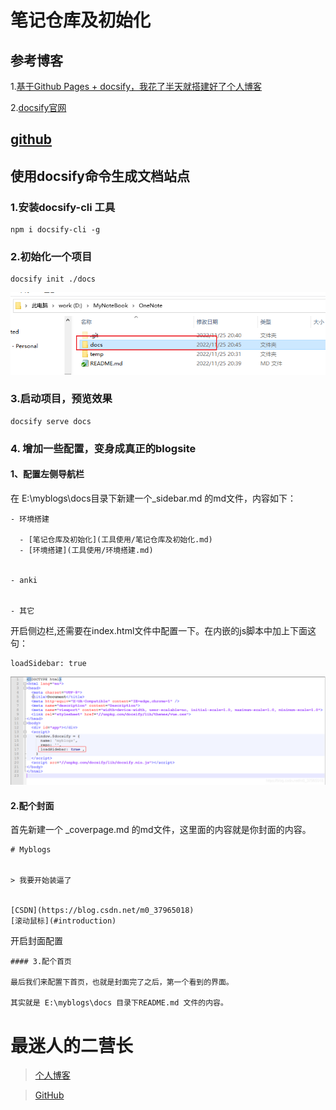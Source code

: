 # 笔记仓库及初始化

## 参考博客

1.[基于Github Pages + docsify，我花了半天就搭建好了个人博客 ](https://www.cnblogs.com/happyone/p/12152566.html)

2.[docsify官网](https://docsify.js.org/#/)

## [github](https://github.com/)


## 使用docsify命令生成文档站点

### 1.安装docsify-cli 工具
```
npm i docsify-cli -g
```

### 2.初始化一个项目
```
docsify init ./docs

```
![](images/20221125204552.png)


### 3.启动项目，预览效果
```
docsify serve docs
```

### 4. 增加一些配置，变身成真正的blogsite

#### 1、配置左侧导航栏

在 E:\myblogs\docs目录下新建一个_sidebar.md 的md文件，内容如下：
```
- 环境搭建

  - [笔记仓库及初始化](工具使用/笔记仓库及初始化.md)
  - [环境搭建](工具使用/环境搭建.md)


- anki


- 其它
```

开启侧边栏,还需要在index.html文件中配置一下。在内嵌的js脚本中加上下面这句：
```
loadSidebar: true
```
![](images/20221125205421.png)


#### 2.配个封面

首先新建一个 _coverpage.md 的md文件，这里面的内容就是你封面的内容。

```
# Myblogs


> 我要开始装逼了


[CSDN](https://blog.csdn.net/m0_37965018)
[滚动鼠标](#introduction)

```
开启封面配置
```
#### 3.配个首页

最后我们来配置下首页，也就是封面完了之后，第一个看到的界面。

其实就是 E:\myblogs\docs 目录下README.md 文件的内容。

```
# 最迷人的二营长

> [个人博客](https://blog.csdn.net/m0_37965018)


> [GitHub](https://github.com/Corefo/ "github")
```